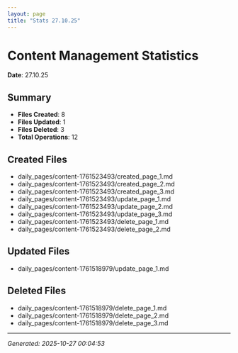 ```yaml
---
layout: page
title: "Stats 27.10.25"
---
```


# Content Management Statistics

**Date**: 27.10.25

## Summary

- **Files Created**: 8
- **Files Updated**: 1  
- **Files Deleted**: 3
- **Total Operations**: 12

## Created Files

- daily_pages/content-1761523493/created_page_1.md
- daily_pages/content-1761523493/created_page_2.md
- daily_pages/content-1761523493/created_page_3.md
- daily_pages/content-1761523493/update_page_1.md
- daily_pages/content-1761523493/update_page_2.md
- daily_pages/content-1761523493/update_page_3.md
- daily_pages/content-1761523493/delete_page_1.md
- daily_pages/content-1761523493/delete_page_2.md

## Updated Files

- daily_pages/content-1761518979/update_page_1.md

## Deleted Files

- daily_pages/content-1761518979/delete_page_1.md
- daily_pages/content-1761518979/delete_page_2.md
- daily_pages/content-1761518979/delete_page_3.md

---
*Generated: 2025-10-27 00:04:53*
